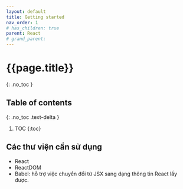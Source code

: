 ```yaml
---
layout: default
title: Getting started
nav_order: 1
# has_children: true
parent: React
# grand_parent:
---
```


<!-- markdownlint-disable MD025-->
# {{page.title}}
{: .no_toc }

## Table of contents
{: .no_toc .text-delta }

1. TOC
{:toc}
<!-- markdownlint-enable MD025-->

## Các thư viện cần sử dụng

- React
- ReactDOM
- Babel: hỗ trợ việc chuyển đổi từ JSX sang dạng thông tin React lấy được.
